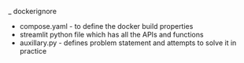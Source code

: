_ dockerignore
- compose.yaml - to define the docker build properties
- streamlit python file which has all the APIs and functions
- auxillary.py - defines problem statement and attempts to solve it in practice
